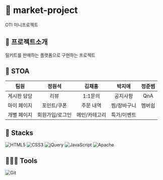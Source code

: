 # 🏃 market-project
OTI 미니프로젝트
## 🍝 프로젝트소개
밀키트를  판매하는 플랫폼으로 구현하는 프로젝트
## 🥦 STOA
팀원|정원석|김채홍|박지애|정준범
:------------: | :------------: | :-------------: | :-------------: | :-------------: 
게시판 담당|리뷰|1:1문의|공지사항|QnA
마이 페이지|포인트/쿠폰|주문 내역|찜/장바구니|멤버쉽
개별 페이지|회원가입/로그인|메인/카테고리|특가/이벤트
## 🧰 Stacks
![HTML5](https://img.shields.io/badge/html5-%23E34F26.svg?style=for-the-badge&logo=html5&logoColor=white)
![CSS3](https://img.shields.io/badge/css3-%231572B6.svg?style=for-the-badge&logo=css3&logoColor=white)
![jQuery](https://img.shields.io/badge/jquery-%230769AD.svg?style=for-the-badge&logo=jquery&logoColor=white)
![JavaScript](https://img.shields.io/badge/javascript-%23323330.svg?style=for-the-badge&logo=javascript&logoColor=%23F7DF1E)
![Apache](https://img.shields.io/badge/apache-%23D42029.svg?style=for-the-badge&logo=apache&logoColor=white)
## 🧑‍🤝‍🧑 Tools
![Git](https://img.shields.io/badge/git-%23F05033.svg?style=for-the-badge&logo=git&logoColor=white)

